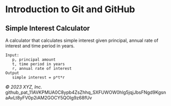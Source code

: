 # Introduction to Git and GitHub

## Simple Interest Calculator

A calculator that calculates simple interest given principal, annual rate of interest and time period in years.

```
Input:
   p, principal amount
   t, time period in years
   r, annual rate of interest
Output
   simple interest = p*t*r
```

_© 2023 XYZ, Inc._
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